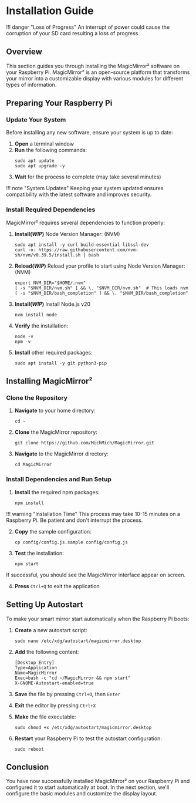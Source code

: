 # Installation Guide

!!! danger "Loss of Progress"
      An interrupt of power could cause the corruption of your SD card resulting a loss of progress. 

## Overview

This section guides you through installing the MagicMirror² software on your Raspberry Pi. MagicMirror² is an open-source platform that transforms your mirror into a customizable display with various modules for different types of information.

## Preparing Your Raspberry Pi

### Update Your System

Before installing any new software, ensure your system is up to date:

1. **Open** a terminal window
2. **Run** the following commands: 
   ```
   sudo apt update
   sudo apt upgrade -y
   ```
3. **Wait** for the process to complete (may take several minutes)

<!-- Image showing the updates and shiii -->

!!! note "System Updates"
    Keeping your system updated ensures compatibility with the latest software and improves security.

### Install Required Dependencies

MagicMirror² requires several dependencies to function properly:

1. **Install(*WIP*)** Node Version Manager: (NVM)
   ```
   sudo apt install -y curl build-essential libssl-dev
   curl -o- https://raw.githubusercontent.com/nvm-sh/nvm/v0.39.5/install.sh | bash
   ```

2. **Reload(*WIP*)** Reload your profile to start using Node Version Manager: (NVM)
   ```
   export NVM_DIR="$HOME/.nvm"
   [ -s "$NVM_DIR/nvm.sh" ] && \. "$NVM_DIR/nvm.sh"  # This loads nvm
   [ -s "$NVM_DIR/bash_completion" ] && \. "$NVM_DIR/bash_completion"
   ```

3. **Install(*WIP*)** Install Node.js v20 
   ```
   nvm install node
   ```

4. **Verify** the installation:
   ```
   node -v
   npm -v
   ```

   <!-- Image here showing the versions and a note that a version may need to be specifed etc show cmd for versinos  -->

3. **Install** other required packages:
   ```
   sudo apt install -y git python3-pip
   ```

## Installing MagicMirror²

### Clone the Repository

1. **Navigate** to your home directory:
   ```
   cd ~
   ```
     
2. **Clone** the MagicMirror repository:
   ```
   git clone https://github.com/MichMich/MagicMirror.git
   ```

   <!-- Image for the clone output twin -->
     
3. **Navigate** to the MagicMirror directory:
   ```
   cd MagicMirror
   ```

### Install Dependencies and Run Setup

1. **Install** the required npm packages:
   ```
   npm install
   ```

      <!-- Image for the output twin -->

!!! warning "Installation Time"
    This process may take 10-15 minutes on a Raspberry Pi. Be patient and don't interrupt the process.

2. **Copy** the sample configuration:
   ```
   cp config/config.js.sample config/config.js
   ```
     
3. **Test** the installation:
   ```
   npm start
   ```

If successful, you should see the MagicMirror interface appear on screen.

   <!-- Image of the default magic mirror interface twin -->

4. **Press** `Ctrl+Q` to exit the application

## Setting Up Autostart

To make your smart mirror start automatically when the Raspberry Pi boots:

1. **Create** a new autostart script:
   ```
   sudo nano /etc/xdg/autostart/magicmirror.desktop
   ```

2. **Add** the following content:
   ```
   [Desktop Entry]
   Type=Application
   Name=MagicMirror
   Exec=bash -c "cd ~/MagicMirror && npm start"
   X-GNOME-Autostart-enabled=true
   ```

      <!-- Nano editor showing the magicmirror.desktop file being created -->

3. **Save** the file by pressing `Ctrl+O`, then `Enter`

4. **Exit** the editor by pressing `Ctrl+X`

5. **Make** the file executable:
   ```
   sudo chmod +x /etc/xdg/autostart/magicmirror.desktop
   ```
     
6. **Restart** your Raspberry Pi to test the autostart configuration:
   ```
   sudo reboot
   ```

## Conclusion

You have now successfully installed MagicMirror² on your Raspberry Pi and configured it to start automatically at boot. In the next section, we'll configure the basic modules and customize the display layout.

